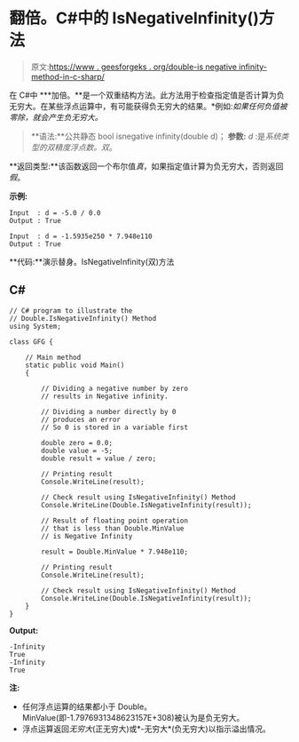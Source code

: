 # 翻倍。C#中的 IsNegativeInfinity()方法

> 原文:[https://www . geesforgeks . org/double-is negative infinity-method-in-c-sharp/](https://www.geeksforgeeks.org/double-isnegativeinfinity-method-in-c-sharp/)

在 C#中 ***加倍。**是一个双重结构方法。此方法用于检查指定值是否计算为负无穷大。在某些浮点运算中，有可能获得负无穷大的结果。*例如:*如果任何负值被零除，就会产生负无穷大。*

> **语法:**公共静态 bool isnegative infinity(double d)；
> **参数:**
> *d* :是*系统类型的双精度浮点数。双*。

**返回类型:**该函数返回一个布尔值*真*，如果指定值计算为负无穷大，否则返回*假*。

**示例:**

```
Input  : d = -5.0 / 0.0 
Output : True

Input  : d = -1.5935e250 * 7.948e110
Output : True
```

**代码:**演示替身。IsNegativeInfinity(双)方法

## C#

```
// C# program to illustrate the
// Double.IsNegativeInfinity() Method
using System;

class GFG {

    // Main method
    static public void Main()
    {

        // Dividing a negative number by zero
        // results in Negative infinity.

        // Dividing a number directly by 0
        // produces an error
        // So 0 is stored in a variable first

        double zero = 0.0;
        double value = -5;
        double result = value / zero;

        // Printing result
        Console.WriteLine(result);

        // Check result using IsNegativeInfinity() Method
        Console.WriteLine(Double.IsNegativeInfinity(result));

        // Result of floating point operation
        // that is less than Double.MinValue
        // is Negative Infinity

        result = Double.MinValue * 7.948e110;

        // Printing result
        Console.WriteLine(result);

        // Check result using IsNegativeInfinity() Method
        Console.WriteLine(Double.IsNegativeInfinity(result));
    }
}
```

**Output:** 

```
-Infinity
True
-Infinity
True
```

**注:**

*   任何浮点运算的结果都小于 Double。MinValue(即-1.7976931348623157E+308)被认为是负无穷大。
*   浮点运算返回*无穷大*(正无穷大)或*-无穷大*(负无穷大)以指示溢出情况。